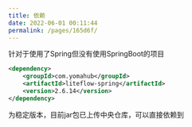 ```yaml
---
title: 依赖
date: 2022-06-01 00:11:44
permalink: /pages/165d6f/
---
```


针对于使用了Spring但没有使用SpringBoot的项目

```xml
<dependency>
	<groupId>com.yomahub</groupId>
    <artifactId>liteflow-spring</artifactId>
	<version>2.6.14</version>
</dependency>
```
为稳定版本，目前jar包已上传中央仓库，可以直接依赖到